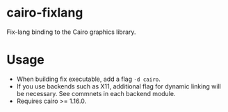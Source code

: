 # cairo-fixlang
Fix-lang binding to the Cairo graphics library.

# Usage

* When building fix executable, add a flag `-d cairo`.
* If you use backends such as X11, additional flag for dynamic linking will be necessary. See commnets in each backend module.
* Requires cairo >= 1.16.0.